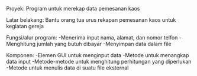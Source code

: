 Proyek: Program untuk merekap data pemesanan kaos

Latar belakang: Bantu orang tua urus rekapan pemesanan kaos untuk kegiatan gereja

Fungsi/alur program:
	-Menerima input nama, alamat, dan nomor telfon
	-Menghitung jumlah yang butuh dibayar
	-Menyimpan data dalam file
	
Komponen:
	-Elemen GUI untuk menginput data
	-Metode untuk menangkap data input
	-Metode-metode untuk menghitung perhitungan yang diperlukan
	-Metode untuk menulis data di suatu file eksternal
